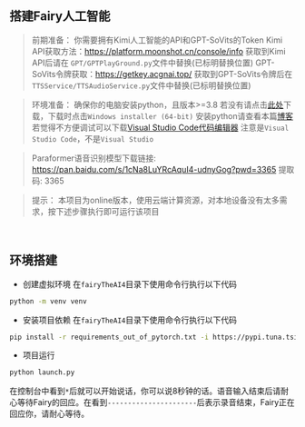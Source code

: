 ## 搭建Fairy人工智能
> 前期准备：
> 你需要拥有Kimi人工智能的API和GPT-SoVits的Token
> Kimi API获取方法：https://platform.moonshot.cn/console/info
> 获取到Kimi API后请在 ```GPT/GPTPlayGround.py```文件中替换(已标明替换位置)
> GPT-SoVits令牌获取：https://getkey.acgnai.top/ 
> 获取到GPT-SoVits令牌后在 ```TTSService/TTSAudioService.py```文件中替换(已标明替换位置)


> 环境准备：
> 确保你的电脑安装python，且版本>=3.8 若没有请点击[此处](https://www.python.org/downloads/release/python-396/)下载，下载时点击```Windows installer (64-bit)```
> 安装python请查看本篇[博客](https://blog.csdn.net/qq_53280175/article/details/121107748)
> 若觉得不方便调试可以下载[Visual Studio Code代码编辑器](https://visualstudio.microsoft.com/zh-hans/downloads/) 注意是```Visual Studio Code```，不是```Visual Studio```

> Paraformer语音识别模型下载链接: https://pan.baidu.com/s/1cNa8LuYRcAquI4-udnyGog?pwd=3365 提取码: 3365

> 提示：
> 本项目为online版本，使用云端计算资源，对本地设备没有太多需求，按下述步骤执行即可运行该项目


<br>

## 环境搭建
- 创建虚拟环境
在```fairyTheAI4```目录下使用命令行执行以下代码
```bash
python -m venv venv
```

- 安装项目依赖
在```fairyTheAI4```目录下使用命令行执行以下代码
```bash
pip install -r requirements_out_of_pytorch.txt -i https://pypi.tuna.tsinghua.edu.cn/simple
```

- 项目运行
```bash
python launch.py
```
在控制台中看到```*```后就可以开始说话，你可以说8秒钟的话。语音输入结束后请耐心等待Fairy的回应。在看到```----------------------```后表示录音结束，Fairy正在回应你，请耐心等待。
